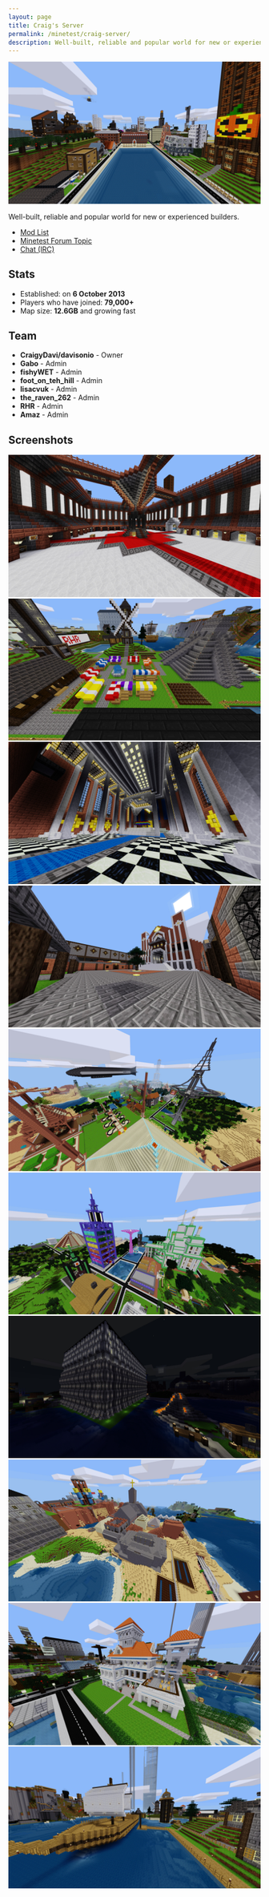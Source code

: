 ```yaml
---
layout: page
title: Craig's Server
permalink: /minetest/craig-server/
description: Well-built, reliable and popular world for new or experienced builders.
---
```


<style>
.content header {
    background-image: url({{ site.baseurl }}/assets/img/drone-by-clem-onojeghuo.jpg);
    background-size: cover;
    background-position: center;
    background-repeat:no-repeat;
}
</style>

![Craig's Server Screenshot 1](/assets/img/minetest-craig-server-screenshot1.jpg)

Well-built, reliable and popular world for new or experienced builders.

- [Mod List](https://github.com/davisonio/craig-server_game#mod-list)
- [Minetest Forum Topic](https://forum.minetest.net/viewtopic.php?f=10&t=7010)
- [Chat (IRC)](https://kiwiirc.com/client/irc.freenode.net/davisonio-minetest)

## Stats

- Established: on **6 October 2013**
- Players who have joined: **79,000+**
- Map size: **12.6GB** and growing fast

## Team

- **CraigyDavi/davisonio** - Owner
- **Gabo** - Admin
- **fishyWET** - Admin
- **foot_on_teh_hill** - Admin
- **lisacvuk** - Admin
- **the_raven_262** - Admin
- **RHR** - Admin
- **Amaz** - Admin

<!--
- **Rhys** - Previous Member
- **WhoCares** - Previous Member
- **FMK** - Previous Member
- **Potato** - Previous Member
- **Esteban** - Previous Member
-->

## Screenshots

![Craig's Server Screenshot 2](/assets/img/minetest-craig-server-screenshot2.jpg)
![Craig's Server Screenshot 3](/assets/img/minetest-craig-server-screenshot3.jpg)
![Craig's Server Screenshot 4](/assets/img/minetest-craig-server-screenshot4.jpg)
![Craig's Server Screenshot 5](/assets/img/minetest-craig-server-screenshot5.jpg)
![Craig's Server Screenshot 6](/assets/img/minetest-craig-server-screenshot6.jpg)
![Craig's Server Screenshot 7](/assets/img/minetest-craig-server-screenshot7.jpg)
![Craig's Server Screenshot 8](/assets/img/minetest-craig-server-screenshot8.jpg)
![Craig's Server Screenshot 9](/assets/img/minetest-craig-server-screenshot9.jpg)
![Craig's Server Screenshot 10](/assets/img/minetest-craig-server-screenshot10.jpg)
![Craig's Server Screenshot 11](/assets/img/minetest-craig-server-screenshot11.jpg)
